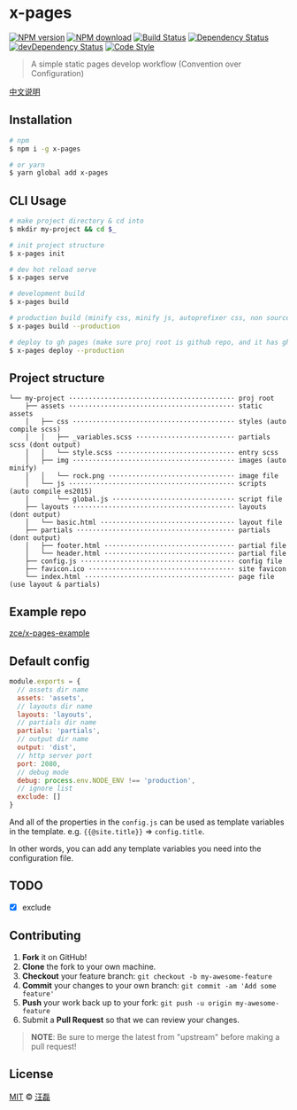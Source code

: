 # x-pages

[![NPM version][npm-image]][npm-url]
[![NPM download][download-image]][download-url]
[![Build Status][travis-image]][travis-url]
[![Dependency Status][dependency-image]][dependency-url]
[![devDependency Status][devdependency-image]][devdependency-url]
[![Code Style][style-image]][style-url]

> A simple static pages develop workflow (Convention over Configuration)

[中文说明](README.zh-cn.md)

## Installation

```sh
# npm
$ npm i -g x-pages

# or yarn
$ yarn global add x-pages
```

## CLI Usage

```sh
# make project directory & cd into
$ mkdir my-project && cd $_

# init project structure
$ x-pages init

# dev hot reload serve
$ x-pages serve

# development build
$ x-pages build

# production build (minify css, minify js, autoprefixer css, non sourcemaps)
$ x-pages build --production

# deploy to gh pages (make sure proj root is github repo, and it has gh-pages branch)
$ x-pages deploy --production
```

## Project structure

```
└── my-project ·········································· proj root
    ├── assets ·········································· static assets
    │   ├── css ········································· styles (auto compile scss)
    │   │   ├── _variables.scss ························· partials scss (dont output)
    │   │   └── style.scss ······························ entry scss
    │   ├── img ········································· images (auto minify)
    │   │   └── rock.png ································ image file
    │   └── js ·········································· scripts (auto compile es2015)
    │       └── global.js ······························· script file
    ├── layouts ········································· layouts (dont output)
    │   └── basic.html ·································· layout file
    ├── partials ········································ partials (dont output)
    │   ├── footer.html ································· partial file
    │   └── header.html ································· partial file
    ├── config.js ······································· config file
    ├── favicon.ico ····································· site favicon
    └── index.html ······································ page file (use layout & partials)
```

## Example repo

[zce/x-pages-example](https://github.com/zce/x-pages-example)

## Default config

```js
module.exports = {
  // assets dir name
  assets: 'assets',
  // layouts dir name
  layouts: 'layouts',
  // partials dir name
  partials: 'partials',
  // output dir name
  output: 'dist',
  // http server port
  port: 2080,
  // debug mode
  debug: process.env.NODE_ENV !== 'production',
  // ignore list
  exclude: []
}
```

And all of the properties in the `config.js` can be used as template variables in the template. e.g. `{{@site.title}}` => `config.title`.

In other words, you can add any template variables you need into the configuration file.

## TODO

- [x] exclude

## Contributing

1. **Fork** it on GitHub!
2. **Clone** the fork to your own machine.
3. **Checkout** your feature branch: `git checkout -b my-awesome-feature`
4. **Commit** your changes to your own branch: `git commit -am 'Add some feature'`
5. **Push** your work back up to your fork: `git push -u origin my-awesome-feature`
6. Submit a **Pull Request** so that we can review your changes.

> **NOTE**: Be sure to merge the latest from "upstream" before making a pull request!

## License

[MIT](LICENSE) &copy; [汪磊](https://zce.me)



[npm-image]: https://badge.fury.io/js/x-pages.svg
[npm-url]: https://npmjs.org/package/x-pages
[download-image]: https://img.shields.io/npm/dm/x-pages.svg
[download-url]: https://npmjs.org/package/x-pages
[travis-image]: https://travis-ci.org/zce/x-pages.svg?branch=master
[travis-url]: https://travis-ci.org/zce/x-pages
[dependency-image]: https://david-dm.org/zce/x-pages/status.svg
[dependency-url]: https://david-dm.org/zce/x-pages
[devdependency-image]: https://david-dm.org/zce/x-pages/dev-status.svg
[devdependency-url]: https://david-dm.org/zce/x-pages?type=dev
[style-image]: https://img.shields.io/badge/code%20style-standard-brightgreen.svg
[style-url]: http://standardjs.com/

